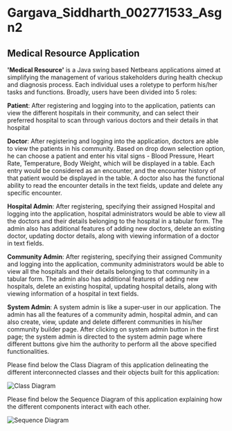 # Gargava_Siddharth_002771533_Asgn2

## Medical Resource Application

**'Medical Resource'** is a Java swing based Netbeans applications aimed at simplifying the management of various stakeholders during health checkup and diagnosis process. Each individual uses a roletype to perform his/her tasks and functions. Broadly, users have been divided into 5 roles: 

**Patient**: After registering and logging into to the application, patients can view the different hospitals in their community, and can select their preferred hospital to scan through various doctors and their details in that hospital

**Doctor**: After registering and logging into the application, doctors are able to view the patients in his community. Based on drop down selection option, he can choose a patient and enter his vital signs - Blood Pressure, Heart Rate, Temperature, Body Weight, which will be displayed in a table. Each entry would be considered as an encounter, and the encounter history of that patient would be displayed in the table. A doctor also has the functional ability to read the encounter details in the text fields, update and delete any specific encounter. 

**Hospital Admin**: After registering, specifying their assigned Hospital and logging into the application, hospital administrators would be able to view all the doctors and their details belonging to the hospital in a tabular form. The admin also has additional features of adding new doctors, delete an existing doctor, updating doctor details, along with viewing information of a doctor in text fields.

**Community Admin**: After registering, specifying their assigned Community and logging into the application, community administrators would be able to view all the hospitals and their details belonging to that community in a tabular form. The admin also has additional features of adding new hospitals, delete an existing hospital, updating hospital details, along with viewing information of a hospital in text fields.

**System Admin**: A system admin is like a super-user in our application. The admin has all the features of a community admin, hospital admin, and can also create, view, update and delete different communities in his/her community builder page. After clicking on system admin button in the first page; the system admin is directed to the system admin page where different buttons give him the authority to perform all the above specified functionalities.

Please find below the Class Diagram of this application delineating the different interconnected classes and their objects built for this application:

![Class Diagram](https://drive.google.com/file/d/1-dvpFomifPzsJvz0fJV6W0GiOJqBKBqZ/view?usp=share_link)

Please find below the Sequence Diagram of this application explaining how the different components interact with each other.

![Sequence Diagram](https://drive.google.com/file/d/1CeRSU55ypWQIRcyG6f2psTJ2rIEvORj_/view?usp=share_link)
